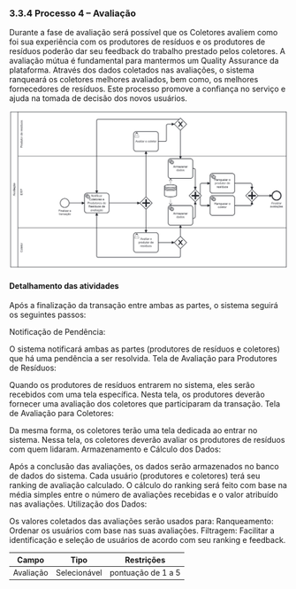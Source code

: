 ### 3.3.4 Processo 4 – Avaliação

Durante a fase de avaliação será possível que os Coletores avaliem como foi sua experiência com os produtores de resíduos e os produtores de resíduos poderão dar seu feedback do trabalho prestado pelos coletores. A avaliação mútua é fundamental para mantermos um Quality Assurance da plataforma. Através dos dados coletados nas avaliações, o sistema ranqueará os coletores melhores avaliados, bem como, os melhores fornecedores de resíduos. Este processo promove a confiança no serviço e ajuda na tomada de decisão dos novos usuários.

![Exemplo de um Modelo BPMN do PROCESSO 4](images/Processo4AvaliacaoBPMN.png "Modelo BPMN do Processo 4.")


#### Detalhamento das atividades

Após a finalização da transação entre ambas as partes, o sistema seguirá os seguintes passos:

Notificação de Pendência:

O sistema notificará ambas as partes (produtores de resíduos e coletores) que há uma pendência a ser resolvida.
Tela de Avaliação para Produtores de Resíduos:

Quando os produtores de resíduos entrarem no sistema, eles serão recebidos com uma tela específica.
Nesta tela, os produtores deverão fornecer uma avaliação dos coletores que participaram da transação.
Tela de Avaliação para Coletores:

Da mesma forma, os coletores terão uma tela dedicada ao entrar no sistema.
Nessa tela, os coletores deverão avaliar os produtores de resíduos com quem lidaram.
Armazenamento e Cálculo dos Dados:

Após a conclusão das avaliações, os dados serão armazenados no banco de dados do sistema.
Cada usuário (produtores e coletores) terá seu ranking de avaliação calculado.
O cálculo do ranking será feito com base na média simples entre o número de avaliações recebidas e o valor atribuído nas avaliações.
Utilização dos Dados:

Os valores coletados das avaliações serão usados para:
Ranqueamento: Ordenar os usuários com base nas suas avaliações.
Filtragem: Facilitar a identificação e seleção de usuários de acordo com seu ranking e feedback.

| **Campo**       | **Tipo**         | **Restrições** | 
| ---             | ---              | ---            |                                
| Avaliação           | Selecionável   | pontuação de 1 a 5 |                
